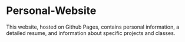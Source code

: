 # Personal-Website
This website, hosted on Github Pages, contains personal information, a detailed resume, and information about specific projects and classes.

